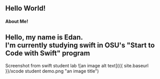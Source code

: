 Hello World!
----
#### About Me!
Hello, my name is Edan.  
I'm currently studying swift in OSU's "Start to Code with Swift" program
----
Screenshot from swift student lab
![an image alt text]({{ site.baseurl }}/xcode student demo.png "an image title")

